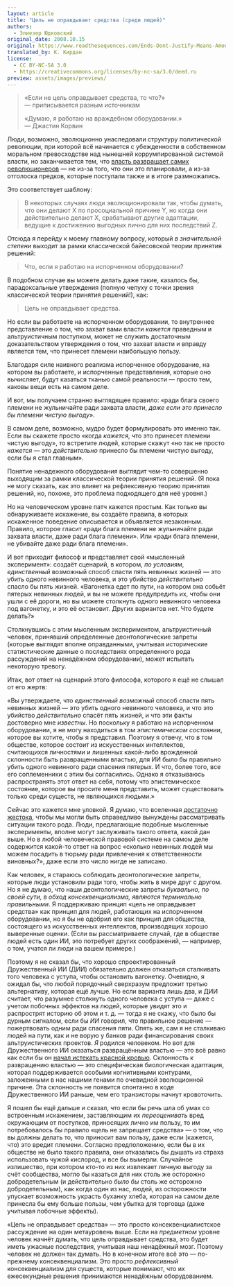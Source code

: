 ```yaml
---
layout: article
title: "Цель не оправдывает средства (среди людей)"
authors:
  - Элиезер Юдковский
original_date: 2008.10.15
original: https://www.readthesequences.com/Ends-Dont-Justify-Means-Among-Humans
translated_by: К. Кирдан
license:
  - CC BY-NC-SA 3.0
  - https://creativecommons.org/licenses/by-nc-sa/3.0/deed.ru
preview: assets/images/previews/
---
```

> «Если не цель оправдывает средства, то что?»<br>
> — приписывается разным источникам
>
> «Думаю, я работаю на враждебном оборудовании.»<br>
> — Джастин Корвин

Люди, возможно, эволюционно унаследовали структуру политической революции, при которой всё начинается с убежденности в собственном моральном превосходстве над нынешней коррумпированной системой власти, но заканчивается тем, что [власть развращает самих революционеров](https://www.lesswrong.com/posts/v8rghtzWCziYuMdJ5/why-does-power-corrupt) — не из-за того, что они это планировали, а из-за отголоска предков, которые поступали также и в итоге размножались.

Это соответствует шаблону:

> В некоторых случаях люди эволюционировали так, чтобы думать, что они делают X по просоциальной причине Y, но когда они действительно делают X, срабатывают другие адаптации, ведущие к достижению выгодных лично для них последствий Z.

Отсюда я перейду к моему главному вопросу, который _в значительной степени_ выходит за рамки классической байесовской теории принятия решений:

> Что, если я работаю на испорченном оборудовании?

В подобном случае вы можете делать даже такие, казалось бы, парадоксальные утверждения (полную чепуху с точки зрения классической теории принятия решений!), как:

> Цель не оправдывает средства.

Но если вы работаете на испорченном оборудовании, то внутреннее представление о том, что захват вами власти _кажется_ праведным и альтруистичным поступком, может не служить достаточным доказательством утверждения о том, что захват власти и вправду является тем, что принесет племени наибольшую пользу.

Благодаря силе наивного реализма испорченное оборудование, на котором вы работаете, и испорченные представления, которые оно вычисляет, будут казаться тканью самой реальности — просто тем, каковы вещи есть на самом деле.

И вот, мы получаем странно выглядящее правило: «ради блага своего племени не жульничайте ради захвата власти, _даже если это принесло бы племени чистую выгоду_».

В самом деле, возможно, мудро будет формулировать это именно так. Если вы скажете просто «когда _кажется_, что это принесет племени чистую выгоду», то встретите людей, которые скажут «но так не просто _кажется_ — это _действительно_ принесло бы племени чистую выгоду, если бы я стал главным».

Понятие ненадежного оборудования выглядит чем-то совершенно выходящим за рамки классической теории принятия решений. (Я пока не могу сказать, как это влияет на рефлексивную теорию принятия решений, но, похоже, это проблема подходящего для неё уровня.)

Но на человеческом уровне патч кажется простым. Как только вы обнаруживаете искажение, вы создаёте правила, в которых искаженное поведение описывается и объявляется незаконным. Правило, которое гласит «ради блага племени не жульничайте ради захвата власти, даже ради блага племени». Или «ради блага племени, не убивайте даже ради блага племени».

И вот приходит философ и представляет свой «мысленный эксперимент»: создаёт сценарий, в котором, _по условиям_, _единственный_ возможный способ спасти пять невинных жизней — это убить одного невинного человека, и это убийство _действительно_ спасло бы пять жизней. «Вагонетка едет по пути, на котором она собьёт пятерых невинных людей, и вы не можете предупредить их, чтобы они ушли с её дороги, но вы можете столкнуть одного невинного человека под вагонетку, и это её остановит. Других вариантов нет. Что будете делать?»

Столкнувшись с этим мысленным экспериментом, альтруистичный человек, принявший определенные деонтологические запреты (которые выглядят вполне оправданными, учитывая исторические статистические данные о последствиях определенного рода рассуждений на ненадёжном оборудовании), может испытать некоторую тревогу.

Итак, вот ответ на сценарий этого философа, которого я ещё не слышал от его жертв:

«Вы утверждаете, что _единственный возможный_ способ спасти пять невинных жизней — это убить одного невинного человека, и что это убийство _действительно_ спасёт пять жизней, и что эти факты достоверно мне _известны_. Но поскольку я работаю на испорченном оборудовании, я не могу находиться в том _эпистемическом состоянии_, которое вы хотите, чтобы я представил. Поэтому я отвечу, что в том обществе, которое состоит из искусственных интеллектов, считающихся личностями и лишенных какой-либо врожденной склонности быть развращенными властью, для ИИ было бы правильно убить одного невинного ради спасения пятерых. И что, более того, все его соплеменники с этим бы согласились. Однако я отказываюсь распространять этот ответ на себя, потому что эпистемическое состояние, которое вы просите меня представить, может существовать только среди существ, не являющихся людьми.»

Сейчас это кажется мне уловкой. Я думаю, что вселенная [достаточно жестока](https://www.lesswrong.com/lw/uk/beyond_the_reach_of_god/), чтобы мы могли быть справедливо вынуждены рассматривать ситуации такого рода. Люди, предлагающие подобные мысленные эксперименты, вполне могут заслуживать такого ответа, какой дан выше. Но в любой человеческой правовой системе на самом деле содержится какой-то ответ на вопрос «сколько невинных людей мы можем посадить в тюрьму ради привлечения к ответственности виновных?», даже если это число нигде не записано.

Как человек, я стараюсь соблюдать деонтологические запреты, которые люди установили ради того, чтобы жить в мире друг с другом. Но я не думаю, что наши деонтологические запреты _буквально, по своей сути, в обход консеквенциализма, являются терминально правильными_. Я поддерживаю принцип «цель не оправдывает средства» как принцип для людей, работающих на испорченном оборудовании, но я бы не одобрил его как принцип для общества, состоящего из искусственных интеллектов, производящих хорошо выверенные оценки. (Если вы рассматриваете случай, где в обществе людей есть один ИИ, это потребует других соображений, — например, о том, учатся ли люди на вашем примере.)

Поэтому я не сказал бы, что хорошо спроектированный Дружественный ИИ (ДИИ) обязательно должен отказаться сталкивать того человека с уступа, чтобы остановить вагонетку. Очевидно, я ожидал бы, что любой порядочный сверхразум предложит третью альтернативу, которая ещё лучше. Но если варианта лишь два, и ДИИ считает, что разумнее столкнуть одного человека с уступа — даже с учетом побочных эффектов на людей, которые увидят это и распрострят историю об этом и т. д. — тогда я не скажу, что было бы дурным сигналом, если бы _ИИ_ говорил, что правильное решение — пожертвовать одним ради спасения пяти. Опять же, сам я не сталкиваю людей на пути, как и не ворую у банков ради финансирования своих альтруистических проектов. _Я_ родился человеком. Но вот для Дружественного ИИ оказаться развращённым властью — это всё равно как если бы он [начал истекать красной кровью](https://lesswrong.ru/w/%D0%9B%D1%8E%D0%B4%D0%B8_%D0%B2_%D1%81%D0%BC%D0%B5%D1%88%D0%BD%D1%8B%D1%85_%D0%BD%D0%B0%D1%80%D1%8F%D0%B4%D0%B0%D1%85). Склонность к развращению властью — это специфическая биологическая адаптация, которая поддерживается особыми когнитивными контурами, заложенными в нас нашими генами по очевидной эволюционной причине. Эта склонность не появится спонтанно в коде Дружественного ИИ раньше, чем его транзисторы начнут кровоточить.

Я пошел бы ещё дальше и сказал, что если бы речь шла об умах со встроенным искажением, заставляющим их _переоценивать_ вред окружающим от поступков, приносящих лично им пользу, то им потребовалось бы правило «цель не запрещает средства» — о том, что вы должны делать то, что приносит вам пользу, даже если (кажется, что) это вредит племени. Согласно предположению, если бы в их обществе не было такого правила, они отказались бы дышать из страха использовать чужой кислород, и все бы вымерли. Случайное излишество, при котором кто-то из них извлекает личную выгоду за счёт сообщества, могло бы казаться для них столь же осторожно добродетельным (и действительно _было бы_ столь же осторожно добродетельным), как когда один из нас, людей, из осторожности упускает возможность украсть буханку хлеба, которая на самом деле принесла бы ему больше пользы, чем убытка для торговца (даже учитывая побочные эффекты).

«Цель не оправдывает средства» — это просто консеквенциалистское рассуждение на один метауровень выше. Если на _предметном_ уровне человек начнёт думать, что цель оправдывает средства, это будет иметь ужасные последствия, учитывая наш ненадёжный мозг. Поэтому человек не должен так думать. Но в конечном итоге всё это — по-прежнему консеквенциализм. Это просто _рефлексивный_ консеквенциализм для существ, которые понимают, что их ежесекундные решения принимаются ненадёжным оборудованием.
